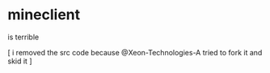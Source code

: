 # mineclient
is terrible





[ i removed the src code because @Xeon-Technologies-A tried to fork it and skid it ]
